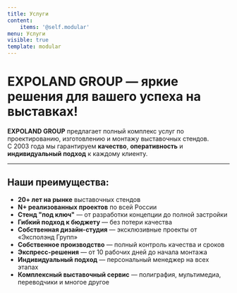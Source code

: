 ```yaml
---
title: Услуги
content:
    items: '@self.modular'
menu: Услуги
visible: true
template: modular
---
```


# EXPOLAND GROUP — яркие решения для вашего успеха на выставках!

**EXPOLAND GROUP** предлагает полный комплекс услуг по проектированию, изготовлению и монтажу выставочных стендов.  
С 2003 года мы гарантируем **качество**, **оперативность** и **индивидуальный подход** к каждому клиенту.

---

## Наши преимущества:

- **20+ лет на рынке** выставочных стендов  
- **N+ реализованных проектов** по всей России  
- **Стенд "под ключ"** — от разработки концепции до полной застройки  
- **Гибкий подход к бюджету** — без потери качества  
- **Собственная дизайн-студия** — эксклюзивные проекты от «Эксполэнд Групп»  
- **Собственное производство** — полный контроль качества и сроков  
- **Экспресс-решения** — от 10 рабочих дней до начала монтажа  
- **Индивидуальный подход** — персональный менеджер на всех этапах  
- **Комплексный выставочный сервис** — полиграфия, мультимедиа, переводчики и многое другое
